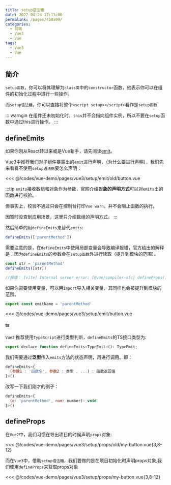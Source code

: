 ```yaml
---
title: setup语法糖
date: 2022-04-24 17:13:00
permalink: /pages/4b0a99/
categories:
  - 前端
  - Vue3
  - Vue
tags:
  - Vue3
  - Vue
---
```




## 简介

`setup函数`，你可以将其理解为`class类`中的`constructor`函数，他表示你可以在组件的初始化过程中进行一些操作。

而`setup语法糖`，你可以直接将整个`<script setup></script>`看作是`setup函数`

::: warngin
在组件还未初始化时，`this`并不会指向组件实例，所以不要在`setup`函数中通过this进行操作。
:::


## defineEmits

如果你刚从React转过来或是Vue新手，请先阅读[emit](/pages/01162a/)。

Vue3中推荐我们对子组件暴露出的`emit`进行声明，[（为什么要进行声明）](/pages/6973ba/#emit)，我们先来看看不使用`setup语法糖`要怎么声明：

<<< @/codes/vue-demo/pages/vue3/setup/emit/old/button.vue

:::tip
`emits`接收数组和对象作为参数，官网介绍**对象的声明方式**可以对`emits`出的函数进行校验。

但事实上，校验不通过只会在控制台打印`Vue warn`，并不会阻止函数的执行。

因暂时没查到应用场景，这里只介绍数组的声明方式。
:::

然后简单的用`defineEmits`来替代`emits`:

```js
defineEmits(['parentMethod'])
```

需要注意的是，在`defineEmits`中使用局部变量会导致编译报错，官方给出的解释是：因为`defineEmits`的参数会在`setup函数`外进行读取（提升到模块的范围）。

```js
const str = 'parentMethod'
defineEmits([str])

//报错： [vite] Internal server error: [@vue/compiler-sfc] defineProps() in <script setup> cannot reference locally declared variables because it will be hoisted outside of the setup() function. If your component options require initialization in the module scope, use a separate normal <script> to export the options instead.
```

如果你需要使用变量，可以用`import`导入相关变量，其同样也会被提升到模块的范围。

```js
export const emitName = 'parentMethod'
```

<<< @/codes/vue-demo/pages/vue3/setup/emit/button.vue

#### ts

`Vue3` 推荐使用`TypeScript`进行类型判断，`defineEmits`的TS接口类型为:
```js
export declare function defineEmits<TypeEmit>(): TypeEmit;
```

我们需要通过**泛型**传入`emits`方法的状态声明，再进行调用。即：

```js
defineEmits<{
  (参数1 : '函数名', 参数2 : 类型 , ...) : 函数返回值
}>()
```

改写一下我们刚才的例子：

```js
defineEmits<{
  (e: 'parentMethod', num: number): void
}>()
```


## defineProps

在`Vue2`中，我们习惯在导出项目的时候声明`props`对象:

<<< @/codes/vue-demo/pages/vue3/setup/props/old/my-button.vue{3,8-12}

而在`Vue3`中，借助`setup语法糖`，我们要做的是在项目初始化时声明props对象,我们使用`defineProps`来获取props对象

<<< @/codes/vue-demo/pages/vue3/setup/props/my-button.vue{3,8-12}
